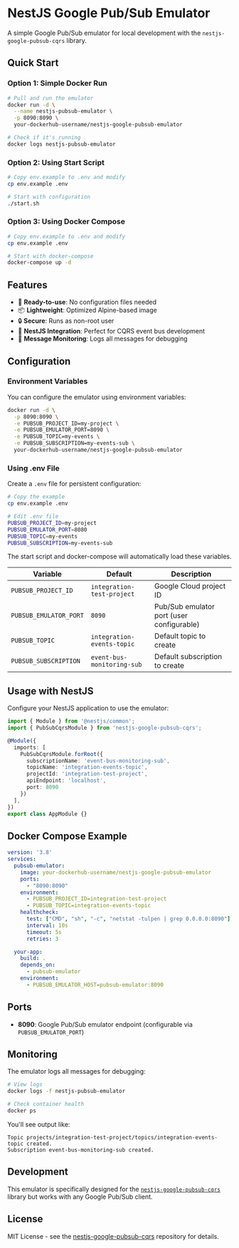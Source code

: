 # NestJS Google Pub/Sub Emulator

A simple Google Pub/Sub emulator for local development with the `nestjs-google-pubsub-cqrs` library.

## Quick Start

### Option 1: Simple Docker Run
```bash
# Pull and run the emulator
docker run -d \
  --name nestjs-pubsub-emulator \
  -p 8090:8090 \
  your-dockerhub-username/nestjs-google-pubsub-emulator

# Check if it's running
docker logs nestjs-pubsub-emulator
```

### Option 2: Using Start Script
```bash
# Copy env.example to .env and modify
cp env.example .env

# Start with configuration
./start.sh
```

### Option 3: Using Docker Compose
```bash
# Copy env.example to .env and modify
cp env.example .env

# Start with docker-compose
docker-compose up -d
```

## Features

- 🚀 **Ready-to-use**: No configuration files needed
- 📦 **Lightweight**: Optimized Alpine-based image
- 🔒 **Secure**: Runs as non-root user
- 🎯 **NestJS Integration**: Perfect for CQRS event bus development
- 📝 **Message Monitoring**: Logs all messages for debugging

## Configuration

### Environment Variables

You can configure the emulator using environment variables:

```bash
docker run -d \
  -p 8090:8090 \
  -e PUBSUB_PROJECT_ID=my-project \
  -e PUBSUB_EMULATOR_PORT=8090 \
  -e PUBSUB_TOPIC=my-events \
  -e PUBSUB_SUBSCRIPTION=my-events-sub \
  your-dockerhub-username/nestjs-google-pubsub-emulator
```

### Using .env File

Create a `.env` file for persistent configuration:

```bash
# Copy the example
cp env.example .env

# Edit .env file
PUBSUB_PROJECT_ID=my-project
PUBSUB_EMULATOR_PORT=8080
PUBSUB_TOPIC=my-events
PUBSUB_SUBSCRIPTION=my-events-sub
```

The start script and docker-compose will automatically load these variables.

| Variable | Default | Description |
|----------|---------|-------------|
| `PUBSUB_PROJECT_ID` | `integration-test-project` | Google Cloud project ID |
| `PUBSUB_EMULATOR_PORT` | `8090` | Pub/Sub emulator port (user configurable) |
| `PUBSUB_TOPIC` | `integration-events-topic` | Default topic to create |
| `PUBSUB_SUBSCRIPTION` | `event-bus-monitoring-sub` | Default subscription to create |

## Usage with NestJS

Configure your NestJS application to use the emulator:

```typescript
import { Module } from '@nestjs/common';
import { PubSubCqrsModule } from 'nestjs-google-pubsub-cqrs';

@Module({
  imports: [
    PubSubCqrsModule.forRoot({
      subscriptionName: 'event-bus-monitoring-sub',
      topicName: 'integration-events-topic',
      projectId: 'integration-test-project',
      apiEndpoint: 'localhost',
      port: 8090
    })
  ],
})
export class AppModule {}
```

## Docker Compose Example

```yaml
version: '3.8'
services:
  pubsub-emulator:
    image: your-dockerhub-username/nestjs-google-pubsub-emulator
    ports:
      - "8090:8090"
    environment:
      - PUBSUB_PROJECT_ID=integration-test-project
      - PUBSUB_TOPIC=integration-events-topic
    healthcheck:
      test: ["CMD", "sh", "-c", "netstat -tulpen | grep 0.0.0.0:8090"]
      interval: 10s
      timeout: 5s
      retries: 3

  your-app:
    build: .
    depends_on:
      - pubsub-emulator
    environment:
      - PUBSUB_EMULATOR_HOST=pubsub-emulator:8090
```

## Ports

- **8090**: Google Pub/Sub emulator endpoint (configurable via `PUBSUB_EMULATOR_PORT`)

## Monitoring

The emulator logs all messages for debugging:

```bash
# View logs
docker logs -f nestjs-pubsub-emulator

# Check container health
docker ps
```

You'll see output like:
```
Topic projects/integration-test-project/topics/integration-events-topic created.
Subscription event-bus-monitoring-sub created.
```

## Development

This emulator is specifically designed for the [`nestjs-google-pubsub-cqrs`](https://github.com/myownsumm/nestjs-google-pubsub-cqrs) library but works with any Google Pub/Sub client.

## License

MIT License - see the [nestjs-google-pubsub-cqrs](https://github.com/myownsumm/nestjs-google-pubsub-cqrs) repository for details. 